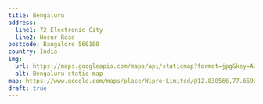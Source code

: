 ```yaml
---
title: Bengaluru
address:
  line1: 72 Electronic City
  line2: Hosur Road
postcode: Bangalore 560100
country: India
img:
  url: https://maps.googleapis.com/maps/api/staticmap?format=jpg&key=AIzaSyAa-P3u_B9zTs_DJ_dXRK5og7r3_n7vlT0&maptype=roadmap&scale=2&size=425x300&markers=12.838464,77.656272&zoom=15
  alt: Bengaluru static map
map: https://www.google.com/maps/place/Wipro+Limited/@12.838566,77.6592042,16z/data=!4m5!3m4!1s0x0:0x1d0caf77fe02554f!8m2!3d12.8384852!4d77.6571581?hl=en-US
draft: true
---
```

